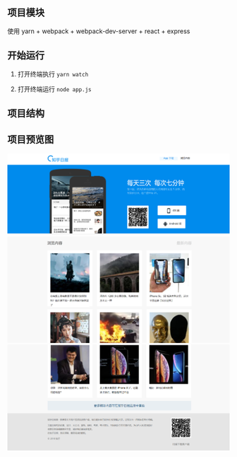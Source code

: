## 项目模块

使用 yarn  + webpack + webpack-dev-server + react + express

## 开始运行

1. 打开终端执行 `yarn watch`

2. 打开终端运行 `node app.js` 

## 项目结构


## 项目预览图

![截图](https://github.com/lydiayayaya/zhihuDaily-React/blob/master/image.png)
![截图](https://github.com/lydiayayaya/zhihuDaily-React/blob/master/image2.png)
![截图](https://github.com/lydiayayaya/zhihuDaily-React/blob/master/image3.png)